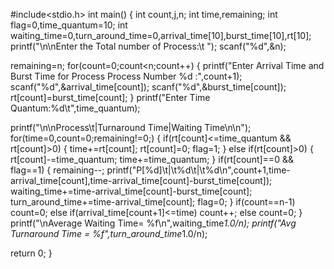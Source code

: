 #include<stdio.h>
int main()
{
  int count,j,n;
  int time,remaining;
  int flag=0,time_quantum=10;
  int waiting_time=0,turn_around_time=0,arrival_time[10],burst_time[10],rt[10]; 
  printf("\n\nEnter the Total number of Process:\t ");
  scanf("%d",&n);
  
  remaining=n;
  for(count=0;count<n;count++)
  {
    printf("Enter Arrival Time and Burst Time for Process Process Number %d :",count+1);
    scanf("%d",&arrival_time[count]);
    scanf("%d",&burst_time[count]);
    rt[count]=burst_time[count];
  }
  printf("Enter Time Quantum:%d\t",time_quantum);
 
  printf("\n\nProcess\t|Turnaround Time|Waiting Time\n\n");
  for(time=0,count=0;remaining!=0;)
  {
    if(rt[count]<=time_quantum && rt[count]>0)
    {
      time+=rt[count];
      rt[count]=0;
      flag=1;
    }
    else if(rt[count]>0)
    {
      rt[count]-=time_quantum;
      time+=time_quantum;
    }
    if(rt[count]==0 && flag==1)
    {
      remaining--;
      printf("P[%d]\t|\t%d\t|\t%d\n",count+1,time-arrival_time[count],time-arrival_time[count]-burst_time[count]);
      waiting_time+=time-arrival_time[count]-burst_time[count];
      turn_around_time+=time-arrival_time[count];
      flag=0;
    }
    if(count==n-1)
      count=0;
    else if(arrival_time[count+1]<=time)
      count++;
    else
      count=0;
  }
  printf("\nAverage Waiting Time= %f\n",waiting_time*1.0/n);
  printf("Avg Turnaround Time = %f",turn_around_time*1.0/n);
 
  return 0;
}
